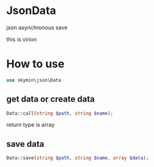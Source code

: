 # JsonData
json asynchronous save

this is virion
# How to use
```php
use skymin\json\Data
```
## get data or create data
```php
Data::call(string $path, string $name);
```
return type is array
## save data
```php
Data::save(string $path, string $name, array $data);
```
